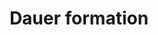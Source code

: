 ---
annotations:
- id: PW:0000003
  parent: signaling pathway
  type: Pathway Ontology
  value: signaling pathway
authors:
- MartijnVanIersel
- AlexanderPico
- MaintBot
- Kyook
- Egonw
- Susan
- RaatsS
- Eweitz
citedin: ''
communities: []
description: 'From wormbook: In response to harsh environmental conditions, C. elegans
  larvae undergo dauer arrest at the second molt. The past decade has yielded many
  insights into the signaling pathways and the molecular mechanisms that govern this
  developmental transition. Dauer pheromone, the major physiologic signal promoting
  dauer arrest, has been purified, identified, and synthesized. The molecular identities
  of the vast majority of dauer regulatory genes isolated in initial genetic screens
  are now known. Physiologic ligands for DAF-12, a nuclear receptor that is the final
  common target of dauer regulatory pathways, have been identified. The discovery
  of the Hid (high temperature induction of dauer) phenotype and the results of enhancer
  screens have greatly expanded the repertoire of dauer regulatory genes. Genomic
  analysis of dauer arrest has highlighted the role of pathway crosstalk in dauer
  regulation. Nonetheless, critical questions remain about the mechanistic underpinnings
  of dauer arrest.'
last-edited: 2024-07-22
ndex: null
organisms:
- Caenorhabditis elegans
redirect_from:
- /index.php/Pathway:WP580
- /instance/WP580
- /instance/WP580_r134375
revision: r134375
schema-jsonld:
- '@context': https://schema.org/
  '@id': https://wikipathways.github.io/pathways/WP580.html
  '@type': Dataset
  creator:
    '@type': Organization
    name: WikiPathways
  description: 'From wormbook: In response to harsh environmental conditions, C. elegans
    larvae undergo dauer arrest at the second molt. The past decade has yielded many
    insights into the signaling pathways and the molecular mechanisms that govern
    this developmental transition. Dauer pheromone, the major physiologic signal promoting
    dauer arrest, has been purified, identified, and synthesized. The molecular identities
    of the vast majority of dauer regulatory genes isolated in initial genetic screens
    are now known. Physiologic ligands for DAF-12, a nuclear receptor that is the
    final common target of dauer regulatory pathways, have been identified. The discovery
    of the Hid (high temperature induction of dauer) phenotype and the results of
    enhancer screens have greatly expanded the repertoire of dauer regulatory genes.
    Genomic analysis of dauer arrest has highlighted the role of pathway crosstalk
    in dauer regulation. Nonetheless, critical questions remain about the mechanistic
    underpinnings of dauer arrest.'
  keywords:
  - AGE-1/PI3K
  - AKT-1
  - AKT-2
  - Cyclic GMP
  - DAF-1
  - DAF-11
  - DAF-12
  - DAF-14
  - DAF-16/FOXO
  - DAF-18/PTEN
  - DAF-2/InsR
  - DAF-21
  - DAF-28/Insulin
  - DAF-3
  - DAF-4
  - DAF-5
  - DAF-7/TGF-Beta
  - DAF-8
  - DAF-9
  - Dafachronic acid
  - FTT-2
  - PDK-1
  - RLE-1
  - TAX-2
  - TAX-4
  license: CC0
  name: Dauer formation
seo: CreativeWork
title: Dauer formation
wpid: WP580
---